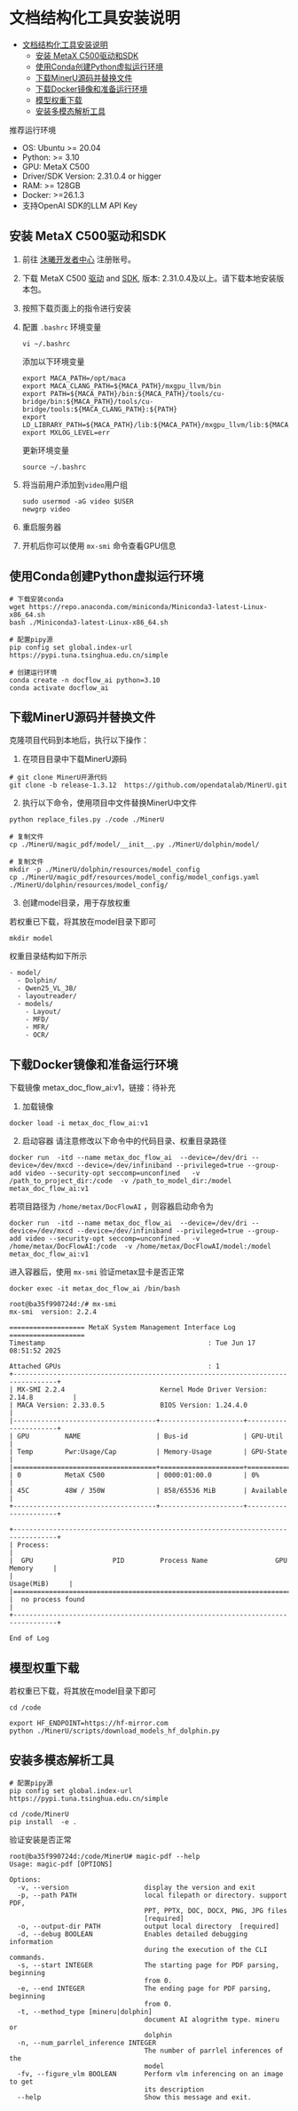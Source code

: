 # 文档结构化工具安装说明

- [文档结构化工具安装说明](#文档结构化工具安装说明)
  - [安装 MetaX C500驱动和SDK](#安装-metax-c500驱动和sdk)
  - [使用Conda创建Python虚拟运行环境](#使用conda创建python虚拟运行环境)
  - [下载MinerU源码并替换文件](#下载mineru源码并替换文件)
  - [下载Docker镜像和准备运行环境](#下载docker镜像和准备运行环境)
  - [模型权重下载](#模型权重下载)
  - [安装多模态解析工具](#安装多模态解析工具)


推荐运行环境
- OS: Ubuntu >= 20.04
- Python: >= 3.10
- GPU: MetaX C500
- Driver/SDK Version: 2.31.0.4 or higger
- RAM: >= 128GB
- Docker: >=26.1.3
- 支持OpenAI SDK的LLM API Key 


## 安装 MetaX C500驱动和SDK

1. 前往 [沐曦开发者中心](https://sw-developer.metax-tech.com/member.php?mod=register) 注册账号。

2. 下载 MetaX C500 [驱动](https://developer.metax-tech.com/softnova/download?package_kind=Driver&dimension=metax&chip_name=%E6%9B%A6%E4%BA%91C500%E7%B3%BB%E5%88%97&deliver_type=%E5%88%86%E5%B1%82%E5%8C%85) and [SDK](https://developer.metax-tech.com/softnova/download?package_kind=SDK&dimension=metax&chip_name=%E6%9B%A6%E4%BA%91C500%E7%B3%BB%E5%88%97&deliver_type=%E5%88%86%E5%B1%82%E5%8C%85), 版本: 2.31.0.4及以上。请下载本地安装版本包。

3. 按照下载页面上的指令进行安装

4. 配置 `.bashrc` 环境变量
    
    ```
    vi ~/.bashrc
    ```
    添加以下环境变量
    ```shell
    export MACA_PATH=/opt/maca
    export MACA_CLANG_PATH=${MACA_PATH}/mxgpu_llvm/bin
    export PATH=${MACA_PATH}/bin:${MACA_PATH}/tools/cu-bridge/bin:${MACA_PATH}/tools/cu-bridge/tools:${MACA_CLANG_PATH}:${PATH}
    export LD_LIBRARY_PATH=${MACA_PATH}/lib:${MACA_PATH}/mxgpu_llvm/lib:${MACA_PATH}/ompi/lib:${LD_LIBRARY_PATH}
    export MXLOG_LEVEL=err
    ```
    更新环境变量
    ```
    source ~/.bashrc
    ```
5. 将当前用户添加到`video`用户组

    ```shell
    sudo usermod -aG video $USER
    newgrp video
    ```

6. 重启服务器

7. 开机后你可以使用 `mx-smi` 命令查看GPU信息

## 使用Conda创建Python虚拟运行环境
``` shell
# 下载安装conda
wget https://repo.anaconda.com/miniconda/Miniconda3-latest-Linux-x86_64.sh
bash ./Miniconda3-latest-Linux-x86_64.sh

# 配置pipy源
pip config set global.index-url https://pypi.tuna.tsinghua.edu.cn/simple

# 创建运行环境
conda create -n docflow_ai python=3.10
conda activate docflow_ai
```

## 下载MinerU源码并替换文件
克隆项目代码到本地后，执行以下操作：

1. 在项目目录中下载MinerU源码
```shell
# git clone MinerU开源代码
git clone -b release-1.3.12  https://github.com/opendatalab/MinerU.git
```

2. 执行以下命令，使用项目中文件替换MinerU中文件

```shell
python replace_files.py ./code ./MinerU

# 复制文件
cp ./MinerU/magic_pdf/model/__init__.py ./MinerU/dolphin/model/

# 复制文件
mkdir -p ./MinerU/dolphin/resources/model_config
cp ./MinerU/magic_pdf/resources/model_config/model_configs.yaml ./MinerU/dolphin/resources/model_config/
```

3. 创建model目录，用于存放权重

若权重已下载，将其放在model目录下即可
```shell
mkdir model
```
权重目录结构如下所示
```
- model/
  - Dolphin/
  - Qwen25_VL_3B/
  - layoutreader/
  - models/
    - Layout/
    - MFD/
    - MFR/
    - OCR/
```

## 下载Docker镜像和准备运行环境

下载镜像 metax_doc_flow_ai:v1，链接：待补充


1. 加载镜像
```
docker load -i metax_doc_flow_ai:v1 
```

2. 启动容器 
请注意修改以下命令中的代码目录、权重目录路径

```shell
docker run  -itd --name metax_doc_flow_ai  --device=/dev/dri --device=/dev/mxcd --device=/dev/infiniband --privileged=true --group-add video --security-opt seccomp=unconfined   -v /path_to_project_dir:/code  -v /path_to_model_dir:/model   metax_doc_flow_ai:v1
```

若项目路径为 `/home/metax/DocFlowAI` ，则容器启动命令为
```shell
docker run  -itd --name metax_doc_flow_ai  --device=/dev/dri --device=/dev/mxcd --device=/dev/infiniband --privileged=true --group-add video --security-opt seccomp=unconfined   -v /home/metax/DocFlowAI:/code  -v /home/metax/DocFlowAI/model:/model  metax_doc_flow_ai:v1
```


进入容器后，使用 `mx-smi` 验证metax显卡是否正常
```shell
docker exec -it metax_doc_flow_ai /bin/bash

root@ba35f990724d:/# mx-smi
mx-smi  version: 2.2.4

=================== MetaX System Management Interface Log ===================
Timestamp                                         : Tue Jun 17 08:51:52 2025

Attached GPUs                                     : 1
+---------------------------------------------------------------------------------+
| MX-SMI 2.2.4                        Kernel Mode Driver Version: 2.14.8          |
| MACA Version: 2.33.0.5              BIOS Version: 1.24.4.0                      |
|------------------------------------+---------------------+----------------------+
| GPU         NAME                   | Bus-id              | GPU-Util             |
| Temp        Pwr:Usage/Cap          | Memory-Usage        | GPU-State            |
|====================================+=====================+======================|
| 0           MetaX C500             | 0000:01:00.0        | 0%                   |
| 45C         48W / 350W             | 858/65536 MiB       | Available            |
+------------------------------------+---------------------+----------------------+

+---------------------------------------------------------------------------------+
| Process:                                                                        |
|  GPU                    PID         Process Name                 GPU Memory     |
|                                                                  Usage(MiB)     |
|=================================================================================|
|  no process found                                                               |
+---------------------------------------------------------------------------------+

End of Log
```

## 模型权重下载
若权重已下载，将其放在model目录下即可
```shell
cd /code

export HF_ENDPOINT=https://hf-mirror.com
python ./MinerU/scripts/download_models_hf_dolphin.py
```

## 安装多模态解析工具
```shell
# 配置pipy源
pip config set global.index-url https://pypi.tuna.tsinghua.edu.cn/simple

cd /code/MinerU
pip install  -e .
```

验证安装是否正常
```shell
root@ba35f990724d:/code/MinerU# magic-pdf --help
Usage: magic-pdf [OPTIONS]

Options:
  -v, --version                   display the version and exit
  -p, --path PATH                 local filepath or directory. support PDF,
                                  PPT, PPTX, DOC, DOCX, PNG, JPG files
                                  [required]
  -o, --output-dir PATH           output local directory  [required]
  -d, --debug BOOLEAN             Enables detailed debugging information
                                  during the execution of the CLI commands.
  -s, --start INTEGER             The starting page for PDF parsing, beginning
                                  from 0.
  -e, --end INTEGER               The ending page for PDF parsing, beginning
                                  from 0.
  -t, --method_type [mineru|dolphin]
                                  document AI alogrithm type. mineru or
                                  dolphin
  -n, --num_parrlel_inference INTEGER
                                  The number of parrlel inferences of the
                                  model
  -fv, --figure_vlm BOOLEAN       Perform vlm inferencing on an image to get
                                  its description
  --help                          Show this message and exit.
```
